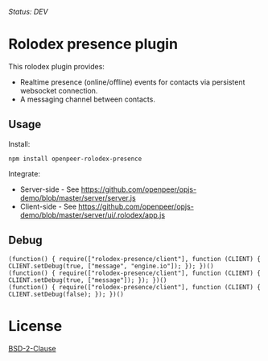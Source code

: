 *Status: DEV*

Rolodex presence plugin
=======================

This rolodex plugin provides:

  * Realtime presence (online/offline) events for contacts via persistent websocket connection.
  * A messaging channel between contacts.


Usage
-----

Install:

    npm install openpeer-rolodex-presence

Integrate:

  * Server-side - See https://github.com/openpeer/opjs-demo/blob/master/server/server.js
  * Client-side - See https://github.com/openpeer/opjs-demo/blob/master/server/ui/.rolodex/app.js


Debug
-----

    (function() { require(["rolodex-presence/client"], function (CLIENT) { CLIENT.setDebug(true, ["message", "engine.io"]); }); })()
    (function() { require(["rolodex-presence/client"], function (CLIENT) { CLIENT.setDebug(true, ["message"]); }); })()
    (function() { require(["rolodex-presence/client"], function (CLIENT) { CLIENT.setDebug(false); }); })()


License
=======

[BSD-2-Clause](http://opensource.org/licenses/BSD-2-Clause)
